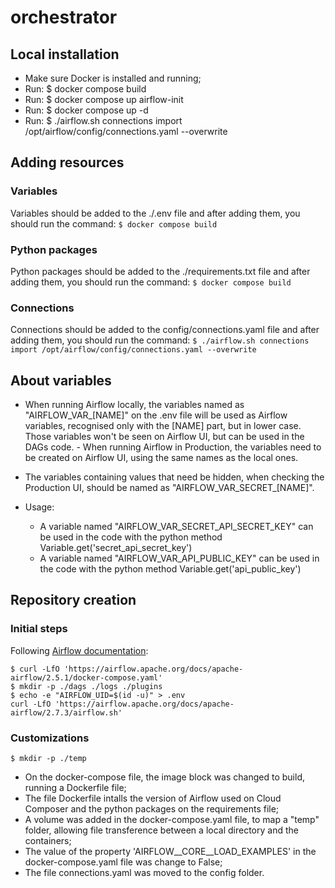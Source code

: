 # orchestrator

## Local installation
- Make sure Docker is installed and running;
- Run: $ docker compose build
- Run: $ docker compose up airflow-init
- Run: $ docker compose up -d
- Run: $ ./airflow.sh connections import /opt/airflow/config/connections.yaml --overwrite

## Adding resources
### Variables
Variables should be added to the ./.env file and after adding them, you should run the command:
``` $ docker compose build ```
### Python packages
Python packages should be added to the ./requirements.txt file and after adding them, you should run the command:
``` $ docker compose build ```
### Connections
Connections should be added to the config/connections.yaml file and after adding them, you should run the command:
``` $ ./airflow.sh connections import /opt/airflow/config/connections.yaml --overwrite ```

## About variables
- When running Airflow locally, the variables named as "AIRFLOW_VAR_[NAME]" on the .env file will be used as Airflow variables, recognised only with the [NAME] part, but in lower case. Those variables won't be seen on Airflow UI, but can be used in the DAGs code. - When running Airflow in Production, the variables need to be created on Airflow UI, using the same names as the local ones.
- The variables containing values that need be hidden, when checking the Production UI, should be named as "AIRFLOW_VAR_SECRET_[NAME]".

- Usage:  
    - A variable named "AIRFLOW_VAR_SECRET_API_SECRET_KEY" can be used in the code with the python method Variable.get('secret_api_secret_key')
    - A variable named "AIRFLOW_VAR_API_PUBLIC_KEY" can be used in the code with the python method Variable.get('api_public_key')


## Repository creation
### Initial steps
Following [Airflow documentation](https://airflow.apache.org/docs/apache-airflow/2.5.1/howto/docker-compose/index.html):

``` $ curl -LfO 'https://airflow.apache.org/docs/apache-airflow/2.5.1/docker-compose.yaml' ```  
``` $ mkdir -p ./dags ./logs ./plugins ```  
``` $ echo -e "AIRFLOW_UID=$(id -u)" > .env ```  
``` curl -LfO 'https://airflow.apache.org/docs/apache-airflow/2.7.3/airflow.sh' ```  

### Customizations
``` $ mkdir -p ./temp ```  
- On the docker-compose file, the image block was changed to build, running a Dockerfile file;
- The file Dockerfile intalls the version of Airflow used on Cloud Composer and the python packages on the requirements file;
- A volume was added in the docker-compose.yaml file, to map a "temp" folder, allowing file transference between a local directory and the containers;
- The value of the property 'AIRFLOW__CORE__LOAD_EXAMPLES' in the docker-compose.yaml file was change to False;
- The file connections.yaml was moved to the config folder.